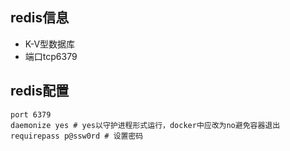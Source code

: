 <!--
{
    "title": "redis相关",
    "create": "2018-05-16 15:02:26",
    "modify": "2018-12-02 19:40:55",
    "tag": [
        "redis"
    ],
    "info": []
}
-->

## redis信息

- K-V型数据库
- 端口tcp6379

## redis配置

```redis
port 6379
daemonize yes # yes以守护进程形式运行，docker中应改为no避免容器退出
requirepass p@ssw0rd # 设置密码
```

